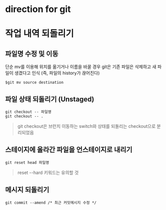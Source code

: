 # direction for git

# 작업 내역 되돌리기

## 파일명 수정 및 이동

단순 mv를 이용해 위치를 옮기거나 이름을 바꿀 경우 git은 기존 파일은 삭제하고 새 파일이 생겼다고 인식 (즉, 파일의 history가 끊어진다)



```
$git mv source destination
```


## 파일 상태 되돌리기 (Unstaged)

```
git checkout -- 파일명
git checkout -- .
```

> git checkout은 브런치 이동하는 switch와 상태를 되돌리는 checkout으로 분리되었음


## 스테이지에 올라간 파일을 언스테이지로 내리기 

```
git reset head 파일명
```

> reset --hard 키워드는 유의할 것


## 메시지 되돌리기

```
git commit --amend /* 최근 커밋메시지 수정 */
```

